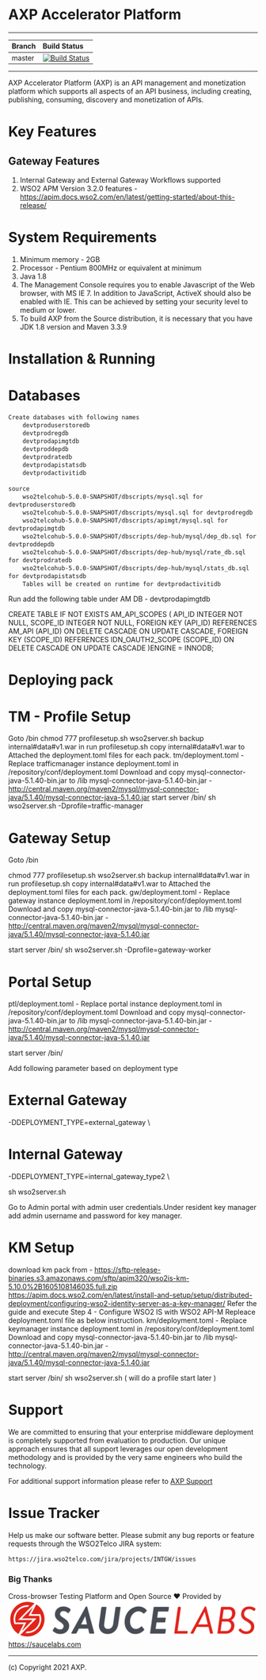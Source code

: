 
# AXP Accelerator Platform 

        
---

| Branch | Build Status |
| :------------ |:-------------
| master | [![Build Status](http://ci.wso2telco.com:8080/job/product-hub/badge/icon)](http://ci.wso2telco.com:8080/view/IGW%20400%20Nightly%20Build/job/product-hub-NB/)|

---

AXP Accelerator Platform (AXP) is an API management and monetization 
platform which supports all aspects of an API business, including creating, publishing, 
consuming, discovery and monetization of APIs.

Key Features
=============

Gateway Features
-------------------------
1. Internal Gateway and External Gateway Workflows supported
2. WSO2 APM Version 3.2.0 features - https://apim.docs.wso2.com/en/latest/getting-started/about-this-release/

System Requirements
==================================

1. Minimum memory - 2GB
2. Processor      - Pentium 800MHz or equivalent at minimum
3. Java 1.8
4. The Management Console requires you to enable Javascript of the Web browser,
   with MS IE 7. In addition to JavaScript, ActiveX should also be enabled
   with IE. This can be achieved by setting your security level to
   medium or lower.
5. To build AXP from the Source distribution, it is necessary that you have
   JDK 1.8 version and Maven 3.3.9

Installation & Running
==================================


Databases
=========


    Create databases with following names
        devtproduserstoredb
        devtprodregdb
        devtprodapimgtdb
        devtproddepdb
        devtprodratedb
        devtprodapistatsdb
        devtprodactivitidb

    source 
        wso2telcohub-5.0.0-SNAPSHOT/dbscripts/mysql.sql for devtproduserstoredb
        wso2telcohub-5.0.0-SNAPSHOT/dbscripts/mysql.sql for devtprodregdb
        wso2telcohub-5.0.0-SNAPSHOT/dbscripts/apimgt/mysql.sql for devtprodapimgtdb
        wso2telcohub-5.0.0-SNAPSHOT/dbscripts/dep-hub/mysql/dep_db.sql for devtproddepdb
        wso2telcohub-5.0.0-SNAPSHOT/dbscripts/dep-hub/mysql/rate_db.sql for devtprodratedb
        wso2telcohub-5.0.0-SNAPSHOT/dbscripts/dep-hub/mysql/stats_db.sql for devtprodapistatsdb
        Tables will be created on runtime for devtprodactivitidb

Run add the following table under AM DB - devtprodapimgtdb

CREATE TABLE IF NOT EXISTS AM_API_SCOPES (
   API_ID  INTEGER NOT NULL,
   SCOPE_ID  INTEGER NOT NULL,
   FOREIGN KEY (API_ID) REFERENCES AM_API (API_ID) ON DELETE CASCADE  ON UPDATE CASCADE,
   FOREIGN KEY (SCOPE_ID) REFERENCES IDN_OAUTH2_SCOPE (SCOPE_ID) ON DELETE CASCADE ON UPDATE CASCADE
)ENGINE = INNODB;



Deploying pack
============
TM - Profile Setup
==============
Goto /bin
chmod 777 profilesetup.sh wso2server.sh
backup internal#data#v1.war in run profilesetup.sh
copy internal#data#v1.war to Attached the deployment.toml files for each pack. tm/deployment.toml - Replace trafficmanager instance deployment.toml in /repository/conf/deployment.toml
Download and copy mysql-connector-java-5.1.40-bin.jar to /lib
mysql-connector-java-5.1.40-bin.jar - http://central.maven.org/maven2/mysql/mysql-connector-java/5.1.40/mysql-connector-java-5.1.40.jar
start server /bin/
sh wso2server.sh -Dprofile=traffic-manager


Gateway Setup
============

Goto /bin

chmod 777 profilesetup.sh wso2server.sh
backup internal#data#v1.war in run profilesetup.sh
copy internal#data#v1.war to Attached the deployment.toml files for each pack. gw/deployment.toml - Replace gateway instance deployment.toml in /repository/conf/deployment.toml
Download and copy mysql-connector-java-5.1.40-bin.jar to /lib
mysql-connector-java-5.1.40-bin.jar - http://central.maven.org/maven2/mysql/mysql-connector-java/5.1.40/mysql-connector-java-5.1.40.jar

start server /bin/
sh wso2server.sh -Dprofile=gateway-worker


Portal Setup
==========

ptl/deployment.toml - Replace portal instance deployment.toml in /repository/conf/deployment.toml
Download and copy mysql-connector-java-5.1.40-bin.jar to /lib
mysql-connector-java-5.1.40-bin.jar - http://central.maven.org/maven2/mysql/mysql-connector-java/5.1.40/mysql-connector-java-5.1.40.jar

start server /bin/

Add following parameter based on deployment type

External Gateway
================
-DDEPLOYMENT_TYPE=external_gateway \

Internal Gateway
=================
-DDEPLOYMENT_TYPE=internal_gateway_type2 \

sh wso2server.sh


Go to Admin portal with admin user credentials.Under resident key manager add admin username and password for key manager.

KM Setup
========

download km pack from - https://sftp-release-binaries.s3.amazonaws.com/sftp/apim320/wso2is-km-5.10.0%2B1605108146035.full.zip
https://apim.docs.wso2.com/en/latest/install-and-setup/setup/distributed-deployment/configuring-wso2-identity-server-as-a-key-manager/
Refer the guide and execute Step 4 - Configure WSO2 IS with WSO2 API-M
Repleace deployment.toml file as below instruction.
km/deployment.toml - Replace keymanager instance deployment.toml in /repository/conf/deployment.toml
Download and copy mysql-connector-java-5.1.40-bin.jar to /lib
mysql-connector-java-5.1.40-bin.jar - http://central.maven.org/maven2/mysql/mysql-connector-java/5.1.40/mysql-connector-java-5.1.40.jar

start server /bin/
sh wso2server.sh ( will do a profile start later )

Support
==================================

We are committed to ensuring that your enterprise middleware deployment is completely 
supported from evaluation to production. Our unique approach ensures that all support 
leverages our open development methodology and is provided by the very same engineers 
who build the technology.

For additional support information please refer to [AXP Support](https://support.wso2telco.com)

   
Issue Tracker
==================================

Help us make our software better. Please submit any bug reports or feature
requests through the WSO2Telco JIRA system:

    https://jira.wso2telco.com/jira/projects/INTGW/issues
    
### Big Thanks

Cross-browser Testing Platform and Open Source &#10084; Provided by 
![Alt text](https://github.com/WSO2Telco/product-hub/blob/master/images/LOGO_Sauce-Labs_Horiz_Red-Grey_RGB.png)
 https://saucelabs.com	
	
	
--------------------------------------------------------------------------------
(c) Copyright 2021 AXP.
